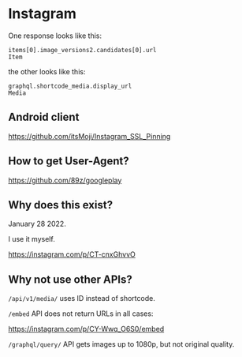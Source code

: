 # Instagram

One response looks like this:

~~~
items[0].image_versions2.candidates[0].url
Item
~~~

the other looks like this:

~~~
graphql.shortcode_media.display_url
Media
~~~

## Android client

<https://github.com/itsMoji/Instagram_SSL_Pinning>

## How to get User-Agent?

https://github.com/89z/googleplay

## Why does this exist?

January 28 2022.

I use it myself.

https://instagram.com/p/CT-cnxGhvvO

## Why not use other APIs?

`/api/v1/media/` uses ID instead of shortcode.

`/embed` API does not return URLs in all cases:

<https://instagram.com/p/CY-Wwq_O6S0/embed>

`/graphql/query/` API gets images up to 1080p, but not original quality.

